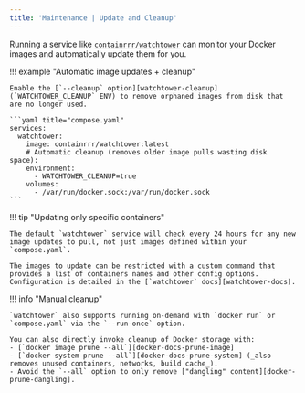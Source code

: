```yaml
---
title: 'Maintenance | Update and Cleanup'
---
```


Running a service like [`containrrr/watchtower`][watchtower-dockerhub] can monitor your Docker images and automatically update them for you.

!!! example "Automatic image updates + cleanup"

    Enable the [`--cleanup` option][watchtower-cleanup] (`WATCHTOWER_CLEANUP` ENV) to remove orphaned images from disk that are no longer used.

    ```yaml title="compose.yaml"
    services:
      watchtower:
        image: containrrr/watchtower:latest
        # Automatic cleanup (removes older image pulls wasting disk space):
        environment:
          - WATCHTOWER_CLEANUP=true
        volumes:
          - /var/run/docker.sock:/var/run/docker.sock
    ```

!!! tip "Updating only specific containers"

    The default `watchtower` service will check every 24 hours for any new image updates to pull, not just images defined within your `compose.yaml`.

    The images to update can be restricted with a custom command that provides a list of containers names and other config options. Configuration is detailed in the [`watchtower` docs][watchtower-docs].

!!! info "Manual cleanup"

    `watchtower` also supports running on-demand with `docker run` or `compose.yaml` via the `--run-once` option.
    
    You can also directly invoke cleanup of Docker storage with:
    - [`docker image prune --all`][docker-docs-prune-image]
    - [`docker system prune --all`][docker-docs-prune-system] (_also removes unused containers, networks, build cache_).
    - Avoid the `--all` option to only remove ["dangling" content][docker-prune-dangling].

[watchtower-dockerhub]: https://hub.docker.com/r/containrrr/watchtower
[watchtower-cleanup]: https://containrrr.github.io/watchtower/arguments/#cleanup
[watchtower-docs]: https://containrrr.dev/watchtower/

[docker-docs-prune-image]: https://docs.docker.com/engine/reference/commandline/image_prune/
[docker-docs-prune-system]: https://docs.docker.com/engine/reference/commandline/system_prune/
[docker-prune-dangling]: https://stackoverflow.com/questions/45142528/what-is-a-dangling-image-and-what-is-an-unused-image/60756668#60756668
